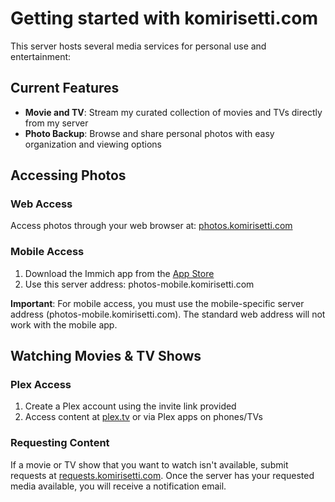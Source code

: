 # Getting started with komirisetti.com

This server hosts several media services for personal use and entertainment:

## Current Features
- **Movie and TV**: Stream my curated collection of movies and TVs directly from my server
- **Photo Backup**: Browse and share personal photos with easy organization and viewing options

## Accessing Photos

### Web Access
Access photos through your web browser at: [photos.komirisetti.com](photos.komirisetti.com)

### Mobile Access
1. Download the Immich app from the [App Store](https://apps.apple.com/us/app/immich/id1613945652)
2. Use this server address: photos-mobile.komirisetti.com
   
**Important**: For mobile access, you must use the mobile-specific server address (photos-mobile.komirisetti.com). The standard web address will not work with the mobile app.

## Watching Movies & TV Shows

### Plex Access
1. Create a Plex account using the invite link provided
2. Access content at [plex.tv](https://plex.tv) or via Plex apps on phones/TVs

### Requesting Content
If a movie or TV show that you want to watch isn't available, submit requests at [requests.komirisetti.com](https://requests.komirisetti.com). Once the server has your requested media available, you will receive a notification email.